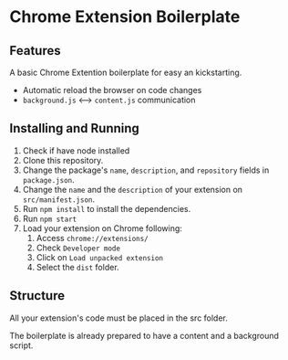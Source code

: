 # Chrome Extension Boilerplate


## Features
A basic Chrome Extention boilerplate for easy an kickstarting. 

- Automatic reload the browser on code changes
- `background.js` <--> `content.js` communication

## Installing and Running

1. Check if have node installed
2. Clone this repository.
3. Change the package's `name`, `description`, and `repository` fields in `package.json`.
4. Change the `name` and the `description` of your extension on `src/manifest.json`.
5. Run `npm install` to install the dependencies.
6. Run `npm start`
7. Load your extension on Chrome following:
   1. Access `chrome://extensions/`
   2. Check `Developer mode`
   3. Click on `Load unpacked extension`
   4. Select the `dist` folder.

## Structure
All your extension's code must be placed in the src folder.

The boilerplate is already prepared to have a content and a background script.
